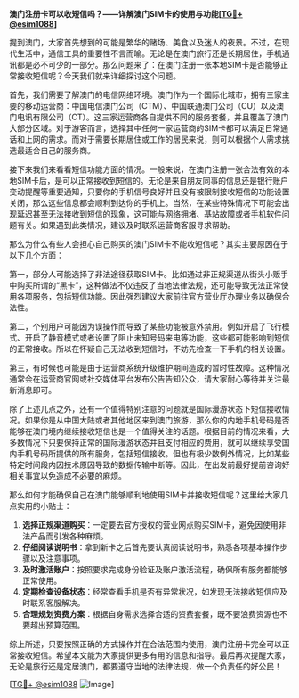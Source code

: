 **澳门注册卡可以收短信吗？——详解澳门SIM卡的使用与功能[[TG💪+ @esim1088](https://t.me/s/esim1088)]**

提到澳门，大家首先想到的可能是繁华的赌场、美食以及迷人的夜景。不过，在现代生活中，通信工具的重要性不言而喻。无论是在澳门旅行还是长期居住，手机通讯都是必不可少的一部分。那么问题来了：在澳门注册一张本地SIM卡是否能够正常接收短信呢？今天我们就来详细探讨这个问题。

首先，我们需要了解澳门的电信网络环境。澳门作为一个国际化城市，拥有三家主要的移动运营商：中国电信澳门公司（CTM）、中国联通澳门公司（CU）以及澳门电讯有限公司（CT）。这三家运营商各自提供不同的服务套餐，并且覆盖了澳门大部分区域。对于游客而言，选择其中任何一家运营商的SIM卡都可以满足日常通话和上网的需求。而对于需要长期居住或工作的居民来说，则可以根据个人需求挑选最适合自己的服务商。

接下来我们来看看短信功能方面的情况。一般来说，在澳门注册一张合法有效的本地SIM卡后，是可以正常接收到短信的。无论是来自朋友同事的信息还是银行账户变动提醒等重要通知，只要你的手机信号良好并且没有被限制接收短信的功能设置关闭，那么这些信息都会顺利到达你的手机上。当然，在某些特殊情况下可能会出现延迟甚至无法接收到短信的现象，这可能与网络拥堵、基站故障或者手机软件问题有关。如果遇到此类情况，建议及时联系运营商客服寻求帮助。

那么为什么有些人会担心自己购买的澳门SIM卡不能收短信呢？其实主要原因在于以下几个方面：

第一，部分人可能选择了非法途径获取SIM卡。比如通过非正规渠道从街头小贩手中购买所谓的“黑卡”，这种做法不仅违反了当地法律法规，还可能导致无法正常使用各项服务，包括短信功能。因此强烈建议大家前往官方营业厅办理业务以确保合法性。

第二，个别用户可能因为误操作而导致了某些功能被意外禁用。例如开启了飞行模式、开启了静音模式或者设置了阻止未知号码来电等功能，这些都可能影响到短信的正常接收。所以在怀疑自己无法收到短信时，不妨先检查一下手机的相关设置。

第三，有时候也可能是由于运营商系统升级维护期间造成的暂时性故障。这种情况通常会在运营商官网或社交媒体平台发布公告告知公众，请大家耐心等待并关注最新消息即可。

除了上述几点之外，还有一个值得特别注意的问题就是国际漫游状态下短信接收情况。如果你是从中国大陆或者其他地区来到澳门旅游，那么你的内地手机号码是否能够在澳门境内继续接收短信也是一个值得关注的话题。根据目前的情况来看，大多数情况下只要保持正常的国际漫游状态并且支付相应的费用，就可以继续享受国内手机号码所提供的所有服务，包括短信接收。但也有极少数例外情况，比如某些特定时间段内因技术原因导致的数据传输中断等。因此，在出发前最好提前咨询好相关事宜以免造成不必要的麻烦。

那么如何才能确保自己在澳门能够顺利地使用SIM卡并接收短信呢？这里给大家几点实用的小贴士：

1. **选择正规渠道购买**：一定要去官方授权的营业网点购买SIM卡，避免因使用非法产品而引发各种麻烦。
2. **仔细阅读说明书**：拿到新卡之后首先要认真阅读说明书，熟悉各项基本操作步骤以及注意事项。
3. **及时激活账户**：按照要求完成身份验证及账户激活流程，确保所有服务都能够正常使用。
4. **定期检查设备状态**：经常查看手机是否有异常状况，如发现无法接收短信应及时联系客服解决。
5. **合理规划资费方案**：根据自身需求选择合适的资费套餐，既不要浪费资源也不要超出预算范围。

综上所述，只要按照正确的方式操作并在合法范围内使用，澳门注册卡完全可以正常接收短信。希望本文能为大家提供更多有用的信息和指导。最后再次提醒大家，无论是旅行还是定居澳门，都要遵守当地的法律法规，做一个负责任的好公民！

[[TG💪+ @esim1088](https://t.me/s/esim1088) ![Image](https://i.postimg.cc/4NQfJmqS/Snipaste-2025-05-13-00-14-12.png)]